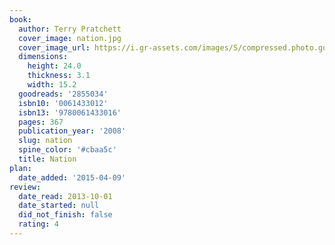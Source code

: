 ```yaml
---
book:
  author: Terry Pratchett
  cover_image: nation.jpg
  cover_image_url: https://i.gr-assets.com/images/S/compressed.photo.goodreads.com/books/1426659151l/2855034._SX98_.jpg
  dimensions:
    height: 24.0
    thickness: 3.1
    width: 15.2
  goodreads: '2855034'
  isbn10: '0061433012'
  isbn13: '9780061433016'
  pages: 367
  publication_year: '2008'
  slug: nation
  spine_color: '#cbaa5c'
  title: Nation
plan:
  date_added: '2015-04-09'
review:
  date_read: 2013-10-01
  date_started: null
  did_not_finish: false
  rating: 4
---
```

